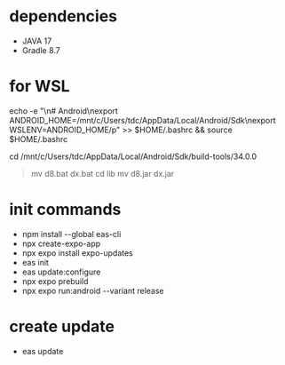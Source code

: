 # dependencies
- JAVA 17
- Gradle 8.7

# for WSL
echo -e "\n# Android\nexport ANDROID_HOME=/mnt/c/Users/tdc/AppData/Local/Android/Sdk\nexport WSLENV=ANDROID_HOME/p" >> $HOME/.bashrc && source $HOME/.bashrc

cd /mnt/c/Users/tdc/AppData/Local/Android/Sdk/build-tools/34.0.0
> mv d8.bat dx.bat
cd lib
> mv d8.jar dx.jar


# init commands
- npm install --global eas-cli
- npx create-expo-app
- npx expo install expo-updates
- eas init
- eas update:configure
- npx expo prebuild
- npx expo run:android --variant release

# create update 
- eas update